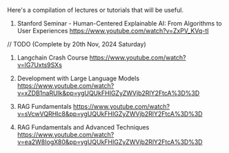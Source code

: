 Here's a compilation of lectures or tutorials that will be useful.

1. Stanford Seminar - Human-Centered Explainable AI: From Algorithms to User Experiences
https://www.youtube.com/watch?v=ZxPV_KVq-tI

// TODO (Complete by 20th Nov, 2024 Saturday)

1. Langchain Crash Course
https://www.youtube.com/watch?v=lG7Uxts9SXs

2. Development with Large Language Models
https://www.youtube.com/watch?v=xZDB1naRUlk&pp=ygUQUkFHIGZyZWVjb2RlY2FtcA%3D%3D

3. RAG Fundamentals
https://www.youtube.com/watch?v=sVcwVQRHIc8&pp=ygUQUkFHIGZyZWVjb2RlY2FtcA%3D%3D

4. RAG Fundamentals and Advanced Techniques
https://www.youtube.com/watch?v=ea2W8IogX80&pp=ygUQUkFHIGZyZWVjb2RlY2FtcA%3D%3D

